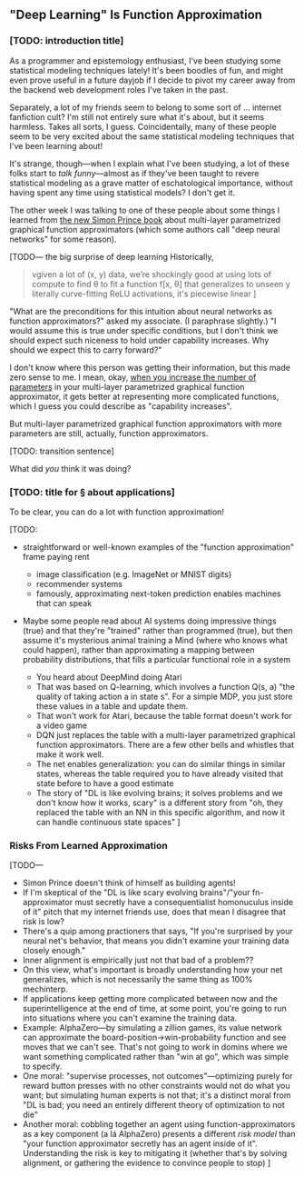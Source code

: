 ## "Deep Learning" Is Function Approximation

### [TODO: introduction title]

As a programmer and epistemology enthusiast, I've been studying some statistical modeling techniques lately! It's been boodles of fun, and might even prove useful in a future dayjob if I decide to pivot my career away from the backend web development roles I've taken in the past.

Separately, a lot of my friends seem to belong to some sort of ... internet fanfiction cult? I'm still not entirely sure what it's about, but it seems harmless. Takes all sorts, I guess. Coincidentally, many of these people seem to be very excited about the same statistical modeling techniques that I've been learning about!

It's strange, though—when I explain what I've been studying, a lot of these folks start to _talk funny_—almost as if they've been taught to revere statistical modeling as a grave matter of eschatological importance, without having spent any time using statistical models? I don't get it.

The other week I was talking to one of these people about some things I learned from [the new Simon Prince book](https://udlbook.github.io/udlbook/) about multi-layer parametrized graphical function approximators (which some authors call "deep neural networks" for some reason).

[TODO— the big surprise of deep learning
Historically, 
> vgiven a lot of (x, y) data, we’re shockingly good at using lots of compute to find θ to fit a function f[x, θ] that generalizes to unseen y
literally curve-fitting
ReLU activations, it's piecewise linear
]

"What are the preconditions for this intuition about neural networks as function approximators?" asked my associate. (I paraphrase slightly.) "I would assume this is true under specific conditions, but I don't think we should expect such niceness to hold under capability increases. Why should we expect this to carry forward?"

I don't know where this person was getting their information, but this made zero sense to me. I mean, okay, [when you increase the number of parameters](https://gwern.net/scaling-hypothesis) in your multi-layer parametrized graphical function approximator, it gets better at representing more complicated functions, which I guess you could describe as "capability increases".

But multi-layer parametrized graphical function approximators with more parameters are still, actually, function approximators.

[TODO: transition sentence]

What did _you_ think it was doing?

### [TODO: title for § about applications]

To be clear, you can do a lot with function approximation!

[TODO:
 * straightforward or well-known examples of the "function approximation" frame paying rent
     * image classification (e.g. ImageNet or MNIST digits)
     * recommender systems
     * famously, approximating next-token prediction enables machines that can speak 

 * Maybe some people read about AI systems doing impressive things (true) and that they're "trained" rather than programmed (true), but then assume it's mysterious animal training a Mind (where who knows what could happen), rather than approximating a mapping between probability distributions, that fills a particular functional role in a system
   * You heard about DeepMind doing Atari
   * That was based on Q-learning, which involves a function Q(s, a) "the quality of taking action a in state s". For a simple MDP, you just store these values in a table and update them.
   * That won't work for Atari, because the table format doesn't work for a video game
   * DQN just replaces the table with a multi-layer parametrized graphical function approximators. There are a few other bells and whistles that make it work well.
   * The net enables generalization: you can do similar things in similar states, whereas the table required you to have already visited that state before to have a good estimate
   * The story of "DL is like evolving brains; it solves problems and we don't know how it works, scary" is a different story from "oh, they replaced the table with an NN in this specific algorithm, and now it can handle continuous state spaces"
]

### Risks From Learned Approximation

[TODO—
 * Simon Prince doesn't think of himself as building agents!
 * If I'm skeptical of the "DL is like scary evolving brains"/"your fn-approximator must secretly have a consequentialist homonuculus inside of it" pitch that my internet friends use, does that mean I disagree that risk is low?
 * There's a quip among practioners that says, "If you're surprised by your neural net's behavior, that means you didn't examine your training data closely enough."
 * Inner alignment is empirically just not that bad of a problem??
 * On this view, what's important is broadly understanding how your net generalizes, which is not necessarily the same thing as 100% mechinterp. 
 * If applications keep getting more complicated between now and the superintelligence at the end of time, at some point, you're going to run into situations where you can't examine the training data.
 * Example: AlphaZero—by simulating a zillion games, its value network can approximate the board-position→win-probability function and see moves that we can't see. That's not going to work in domins where we want something complicated rather than "win at go", which was simple to specify.
 * One moral: "supervise processes, not outcomes"—optimizing purely for reward button presses with no other constraints would not do what you want; but simulating human experts is not that; it's a distinct moral from "DL is bad; you need an entirely different theory of optimization to not die"
 * Another moral: cobbling together an agent using function-approximators as a key component (a lá AlphaZero) presents a different _risk model_ than "your function approximator secretly has an agent inside of it". Understanding the risk is key to mitigating it (whether that's by solving alignment, or gathering the evidence to convince people to stop)
]